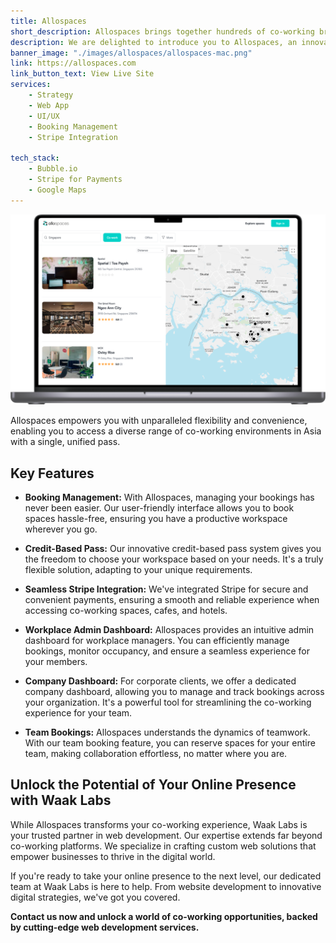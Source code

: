 ```yaml
---
title: Allospaces
short_description: Allospaces brings together hundreds of co-working brands, cafes and hotels to give you one single access pass with unlimited options across Asia
description: We are delighted to introduce you to Allospaces, an innovative platform designed to revolutionize your co-working experience. Allospaces seamlessly connects you to an extensive network of co-working spaces, cafes, and hotels across Asia, offering a single access pass with limitless possibilities.
banner_image: "./images/allospaces/allospaces-mac.png"
link: https://allospaces.com
link_button_text: View Live Site
services:
    - Strategy
    - Web App
    - UI/UX
    - Booking Management
    - Stripe Integration

tech_stack:
    - Bubble.io
    - Stripe for Payments
    - Google Maps
---
```


![Allospaces.com on Macbook Air](./images/allospaces/allospaces-mac.png)

Allospaces empowers you with unparalleled flexibility and convenience, enabling you to access a diverse range of co-working environments in Asia with a single, unified pass.

## **Key Features**

-   **Booking Management:** With Allospaces, managing your bookings has never been easier. Our user-friendly interface allows you to book spaces hassle-free, ensuring you have a productive workspace wherever you go.

-   **Credit-Based Pass:** Our innovative credit-based pass system gives you the freedom to choose your workspace based on your needs. It's a truly flexible solution, adapting to your unique requirements.

-   **Seamless Stripe Integration:** We've integrated Stripe for secure and convenient payments, ensuring a smooth and reliable experience when accessing co-working spaces, cafes, and hotels.

-   **Workplace Admin Dashboard:** Allospaces provides an intuitive admin dashboard for workplace managers. You can efficiently manage bookings, monitor occupancy, and ensure a seamless experience for your members.

-   **Company Dashboard:** For corporate clients, we offer a dedicated company dashboard, allowing you to manage and track bookings across your organization. It's a powerful tool for streamlining the co-working experience for your team.

-   **Team Bookings:** Allospaces understands the dynamics of teamwork. With our team booking feature, you can reserve spaces for your entire team, making collaboration effortless, no matter where you are.

## **Unlock the Potential of Your Online Presence with Waak Labs**

While Allospaces transforms your co-working experience, Waak Labs is your trusted partner in web development. Our expertise extends far beyond co-working platforms. We specialize in crafting custom web solutions that empower businesses to thrive in the digital world.

If you're ready to take your online presence to the next level, our dedicated team at Waak Labs is here to help. From website development to innovative digital strategies, we've got you covered.

**Contact us now and unlock a world of co-working opportunities, backed by cutting-edge web development services.**
